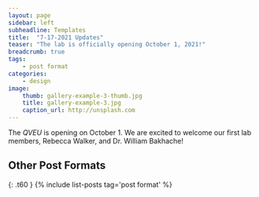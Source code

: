 ```yaml
---
layout: page
sidebar: left
subheadline: Templates
title:  "7-17-2021 Updates"
teaser: "The lab is officially opening October 1, 2021!"
breadcrumb: true
tags:
    - post format
categories:
    - design
image:
    thumb: gallery-example-3-thumb.jpg
    title: gallery-example-3.jpg
    caption_url: http://unsplash.com
---
```

The *QVEU* is opening on October 1. We are excited to welcome our first lab members, Rebecca Walker, and Dr. William Bakhache!

## Other Post Formats
{: .t60 }
{% include list-posts tag='post format' %}
